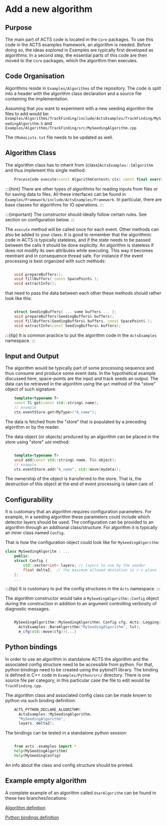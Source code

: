 # Add a new algorithm

## Purpose

The main part of ACTS code is located in the `Core` packages.
To use this code in the ACTS examples framework, an algorithm is needed.
Before doing so, the ideas explored in Examples are typically first developed as algorithms.
In a second step, the essential parts of this code are then moved to the `Core` packages,
which the algorithm then executes.



Code Organisation
------------------


Algorithms reside in `Examples/Algorithms` of the repository.
The code is split into a header with the algorithm class declaration
and a source file containing the implementation.

Assuming that you want to experiment with a new seeding algorithm the files to add would be:
`Examples/Algorithms/TrackFinding/include/ActsExamples/TrackFinding/MySeedingAlgorithm.h`
and
`Examples/Algorithms/TrackFinding/src/MySeedingAlgorithm.cpp`

The `CMakeLists.txt` file needs to be updated as well.

## Algorithm Class

The algorithm class has to inherit from {class}`ActsExamples::IAlgorithm`
and thus implement this single method:

```cpp
    ProcessCode execute(const AlgorithmContext& ctx) const final override;
```

:::{hint}
There are other types of algorithms for reading inputs from files
or for saving data to files. All these interfaces can be found in
`Examples/Framework/include/ActsExamples/Framework`.
In particular, there are base classes for algorithms for IO operations.
:::

:::{important}
The constructor should ideally follow certain rules. See section on configuration below.
:::

The `execute` method will be called once for each event.
Other methods can also be added to your class.
It is good to remember that the algorithmic code in ACTS is typically stateless,
and if the state needs to be passed between the calls it should be done explicitly.
An algorithm is stateless if does not modify its own attributes while executing.
This way it becomes reentrant and in consequence thread safe.
For instance if the event processing is best organized with such methods:

```cpp

    void prepareBuffers();
    void fillBuffers( const SpacePoint& );
    void extractInfo();
```

that need to pass the data between each other these methods should rather look like this:

```cpp

    struct SeedingBuffers{ ... some buffers ... };
    void prepareBuffers(SeedingBuffers& buffers);
    void fillBuffers(SeedingBuffers& buffers, const SpacePoint& );
    void extractInfo(const SeedingBuffers& buffers);
```

:::{tip}
It is common practice to put the algorithm code in the `ActsExamples` namespace.
:::

## Input and Output

The algorithm would be typically part of some processing sequence
and thus consume and produce some event data.
In the hypothetical example discussed here,
space-points are the input and track seeds an output.
The data can be retrieved in the algorithm using the `get` method of the "store" object of such signature:


```cpp
    template<typename T>
    const T& get(const std::string& name);
    // example
    ctx.eventStore.get<MyType>("A_name");
```
The data is fetched from the "store" that is populated by a preceding algorithm or by the reader.

The data object (or objects) produced by an algorithm can be placed in the store using "store" `add` method:

```cpp

    template<typename T>
    void add(const std::string& name, T&& object);
    // example
    ctx.eventStore.add("A_name", std::move(mydata));
```
The ownership of the object is transferred to the store.
That is, the destruction of this object at the end of event processing is taken care of.

## Configurability

It is customary that an algorithm requires configuration parameters.
For example, in a seeding algorithm these parameters could include which detector layers should be used.
The configuration can be provided to an algorithm through an additional class/structure.
For algorithm it is typically an inner class named `Config`.

That is how the configuration object could look like for `MySeedingAlgorithm`:

```cpp
class MySeedingAlgoritm : ...
    public:
    struct Config {
        std::vector<int> layers; // layers to use by the seeder
        float deltaZ;  // the maximum allowed deviation in r-z plane
    };
    ...
```
:::{tip}
It is customary to put the config structures in the ``Acts`` namespace.
:::

The algorithm constructor would take a `MySeedingAlgorithm::Config` object during
the construction in addition to an argument controlling verbosity of diagnostic messages.

```cpp

    MySeedingAlgorithm::MySeedingAlgorithm( Config cfg, Acts::Logging::Level lvl):
      ActsExamples::BareAlgorithm("MySeedingAlgorithm", lvl),
      m_cfg(std::move(cfg)){...}
```
## Python bindings

In order to use an algorithm in standalone ACTS the algorithm
and the associated config structure need to be accessible from python.
For that, python bindings need to be created using the pybind11 library.
The binding is defined in C++ code in `Examples/Python/src/` directory.
There is one source file per category,
in this particular case the file to edit would be `TrackFinding.cpp`.

The algorithm class and associated config class can be made known to python via such binding definition:

```cpp
    ACTS_PYTHON_DECLARE_ALGORITHM(
      ActsExamples::MySeedingAlgorithm,
      "MySeedingAlgorithm",
      layers, deltaZ);
```

The bindings can be tested in a standalone python session:

```python

    from acts .examples import *
    help(MySeedingAlgorithm)
    help(MySeedingConfig)
```
An info about the class and config structure should be printed.

Example empty algorithm
-----------------------
A complete example of an algorithm called `UserAlgorithm` can be found in these two branches/locations:

[Algorithm definition](https://github.com/asalzburger/acts/tree/ws-add-user-algorithm/Examples/Algorithms/Tutorial)

[Python bindings definition](https://github.com/asalzburger/acts/blob/ws-add-user-algorithm-python-bindings/Examples/Python/src/Tutorial.cpp)




